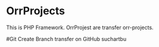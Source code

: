 # OrrProjects
This is PHP Framework.
OrrProjest are transfer orr-projects.

#Git
Create Branch transfer on GitHub
suchartbu